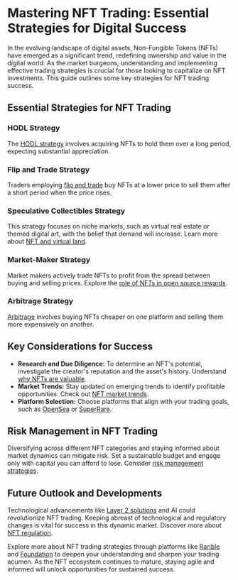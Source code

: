 # Mastering NFT Trading: Essential Strategies for Digital Success

In the evolving landscape of digital assets, Non-Fungible Tokens (NFTs) have emerged as a significant trend, redefining ownership and value in the digital world. As the market burgeons, understanding and implementing effective trading strategies is crucial for those looking to capitalize on NFT investments. This guide outlines some key strategies for NFT trading success.

## Essential Strategies for NFT Trading

### HODL Strategy

The [HODL strategy](https://cryptoslate.com/guides/what-is-hodl/) involves acquiring NFTs to hold them over a long period, expecting substantial appreciation.

### Flip and Trade Strategy

Traders employing [flip and trade](https://nftplazas.com/how-to-make-money-flipping-nfts/) buy NFTs at a lower price to sell them after a short period when the price rises.

### Speculative Collectibles Strategy

This strategy focuses on niche markets, such as virtual real estate or themed digital art, with the belief that demand will increase. Learn more about [NFT and virtual land](https://www.license-token.com/wiki/nft-and-virtual-land).

### Market-Maker Strategy

Market makers actively trade NFTs to profit from the spread between buying and selling prices. Explore the [role of NFTs in open source rewards](https://www.license-token.com/wiki/the-role-of-nf-ts-in-open-source-rewards).

### Arbitrage Strategy

[Arbitrage](https://www.investopedia.com/terms/a/arbitrage.asp) involves buying NFTs cheaper on one platform and selling them more expensively on another.

## Key Considerations for Success

- **Research and Due Diligence:** To determine an NFT's potential, investigate the creator's reputation and the asset's history. Understand [why NFTs are valuable](https://www.license-token.com/wiki/why-are-nf-ts-valuable).
- **Market Trends:** Stay updated on emerging trends to identify profitable opportunities. Check out [NFT market trends](https://www.license-token.com/wiki/nft-market-trends).
- **Platform Selection:** Choose platforms that align with your trading goals, such as [OpenSea](https://opensea.io) or [SuperRare](https://www.superrare.com).

## Risk Management in NFT Trading

Diversifying across different NFT categories and staying informed about market dynamics can mitigate risk. Set a sustainable budget and engage only with capital you can afford to lose. Consider [risk management strategies](https://www.license-token.com/wiki/risk-management-strategies).

## Future Outlook and Developments

Technological advancements like [Layer 2 solutions](https://ethereum.org/en/developers/docs/scaling/layer-2-rollups/) and AI could revolutionize NFT trading. Keeping abreast of technological and regulatory changes is vital for success in this dynamic market. Discover more about [NFT regulation](https://www.license-token.com/wiki/nft-regulation).

Explore more about NFT trading strategies through platforms like [Rarible](https://rarible.com) and [Foundation](https://foundation.app) to deepen your understanding and sharpen your trading acumen. As the NFT ecosystem continues to mature, staying agile and informed will unlock opportunities for sustained success.
